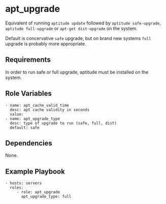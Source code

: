 # apt_upgrade #

Equivalent of running `aptitude update` followed by `aptitude safe-upgrade`, `aptitude full-upgrade` or `apt-get dist-upgrade` on the system.

Default is concervative `safe` upgrade, but on brand new systems `full` upgrade is probably more appropriate.

## Requirements ##

In order to run safe or full upgrade, aptitude must be installed on the system.

## Role Variables ##

    - name: apt_cache_valid_time
      desc: apt cache validity in seconds
      value:
    - name: apt_upgrade_type
      desc: type of upgrade to run (safe, full, dist)
      default: safe

## Dependencies ##

None.

## Example Playbook ##

    - hosts: servers
      roles:
         - role: apt_upgrade
           apt_upgrade_type: full
